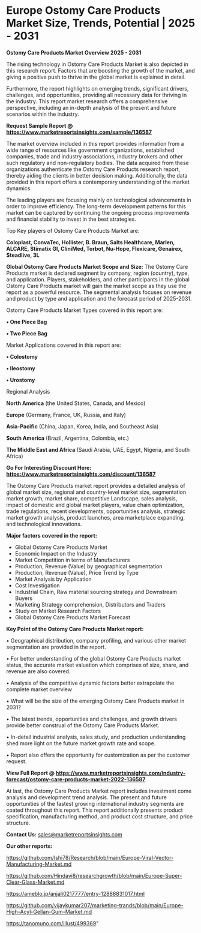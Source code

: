 # Europe Ostomy Care Products Market Size, Trends, Potential | 2025 - 2031

<Strong> Ostomy Care Products Market Overview 2025 - 2031</strong>

The rising technology in Ostomy Care Products Market is also depicted in this research report. Factors that are boosting the growth of the market, and giving a positive push to thrive in the global market is explained in detail.

Furthermore, the report highlights on emerging trends, significant drivers, challenges, and opportunities, providing all necessary data for thriving in the industry. This report market research offers a comprehensive perspective, including an in-depth analysis of the present and future scenarios within the industry.

<strong>Request Sample Report @ <a href=https://www.marketreportsinsights.com/sample/136587>https://www.marketreportsinsights.com/sample/136587</a></strong>

The market overview included in this report provides information from a wide range of resources like government organizations, established companies, trade and industry associations, industry brokers and other such regulatory and non-regulatory bodies. The data acquired from these organizations authenticate the Ostomy Care Products research report, thereby aiding the clients in better decision making. Additionally, the data provided in this report offers a contemporary understanding of the market dynamics.

The leading players are focusing mainly on technological advancements in order to improve efficiency. The long-term development patterns for this market can be captured by continuing the ongoing process improvements and financial stability to invest in the best strategies.

Top Key players of Ostomy Care Products Market are:

<strong>Coloplast, ConvaTec, Hollister, B. Braun, Salts Healthcare, Marlen, ALCARE, Stimatix GI, CliniMed, Torbot, Nu-Hope, Flexicare, Genairex, Steadlive, 3L</strong>

<strong><b>Global Ostomy Care Products Market Scope and Size:</b></strong>
The Ostomy Care Products market is declared segment by company, region (country), type, and application. Players, stakeholders, and other participants in the global Ostomy Care Products market will gain the market scope as they use the report as a powerful resource. The segmental analysis focuses on revenue and product by type and application and the forecast period of 2025-2031.

Ostomy Care Products Market Types covered in this report are:

<strong>• One Piece Bag

• Two Piece Bag</strong>

Market Applications covered in this report are:

<strong>• Colostomy

• Ileostomy

• Urostomy</strong> 

Regional Analysis

<strong>North America</strong> (the United States, Canada, and Mexico)

<strong>Europe</strong> (Germany, France, UK, Russia, and Italy)

<strong>Asia-Pacific</strong> (China, Japan, Korea, India, and Southeast Asia)

<strong>South America</strong> (Brazil, Argentina, Colombia, etc.)

<strong>The Middle East and Africa</strong> (Saudi Arabia, UAE, Egypt, Nigeria, and South Africa)

<strong>Go For Interesting Discount Here: <a href=https://www.marketreportsinsights.com/discount/136587>https://www.marketreportsinsights.com/discount/136587</a></strong>

The Ostomy Care Products market report provides a detailed analysis of global market size, regional and country-level market size, segmentation market growth, market share, competitive Landscape, sales analysis, impact of domestic and global market players, value chain optimization, trade regulations, recent developments, opportunities analysis, strategic market growth analysis, product launches, area marketplace expanding, and technological innovations.

<strong><b>Major factors covered in the report:</b></strong>
<ul>
  <li>Global Ostomy Care Products Market </li>
  <li>Economic Impact on the Industry</li>
  <li>Market Competition in terms of Manufacturers</li>
  <li>Production, Revenue (Value) by geographical segmentation</li>
  <li>Production, Revenue (Value), Price Trend by Type</li>
  <li>Market Analysis by Application</li>
  <li>Cost Investigation</li>
  <li>Industrial Chain, Raw material sourcing strategy and Downstream Buyers</li>
  <li>Marketing Strategy comprehension, Distributors and Traders</li>
  <li>Study on Market Research Factors</li>
  <li>Global Ostomy Care Products Market Forecast</li>
</ul>

<strong><b>Key Point of the Ostomy Care Products Market report:</b></strong>

• Geographical distribution, company profiling, and various other market segmentation are provided in the report.

• For better understanding of the global Ostomy Care Products market status, the accurate market valuation which comprises of size, share, and revenue are also covered.

• Analysis of the competitive dynamic factors better extrapolate the complete market overview

• What will be the size of the emerging Ostomy Care Products market in 2031?

• The latest trends, opportunities and challenges, and growth drivers provide better construal of the Ostomy Care Products Market.

• In-detail industrial analysis, sales study, and production understanding shed more light on the future market growth rate and scope.

• Report also offers the opportunity for customization as per the customer request.

<strong><b>View Full Report @ <a href=https://www.marketreportsinsights.com/industry-forecast/ostomy-care-products-market-2022-136587>https://www.marketreportsinsights.com/industry-forecast/ostomy-care-products-market-2022-136587</a></b></strong>


At last, the Ostomy Care Products Market report includes investment come analysis and development trend analysis. The present and future opportunities of the fastest growing international industry segments are coated throughout this report. This report additionally presents product specification, manufacturing method, and product cost structure, and price structure.

<strong>Contact Us:</strong>
sales@marketreportsinsights.com

<strong>Our other reports:</strong>

<a href=https://github.com/Ishi78/Research/blob/main/Europe-Viral-Vector-Manufacturing-Market.md>https://github.com/Ishi78/Research/blob/main/Europe-Viral-Vector-Manufacturing-Market.md</a>

<a href=https://github.com/Hindavi8/researchgrowth/blob/main/Europe-Super-Clear-Glass-Market.md>https://github.com/Hindavi8/researchgrowth/blob/main/Europe-Super-Clear-Glass-Market.md</a>

<a href=https://ameblo.jp/anjali0217777/entry-12888831017.html>https://ameblo.jp/anjali0217777/entry-12888831017.html</a>

<a href=https://github.com/vijaykumar207/marketing-trands/blob/main/Europe-High-Acyl-Gellan-Gum-Market.md>https://github.com/vijaykumar207/marketing-trands/blob/main/Europe-High-Acyl-Gellan-Gum-Market.md</a>

<a href=https://tanomuno.com/illust/499369>https://tanomuno.com/illust/499369</a>"
